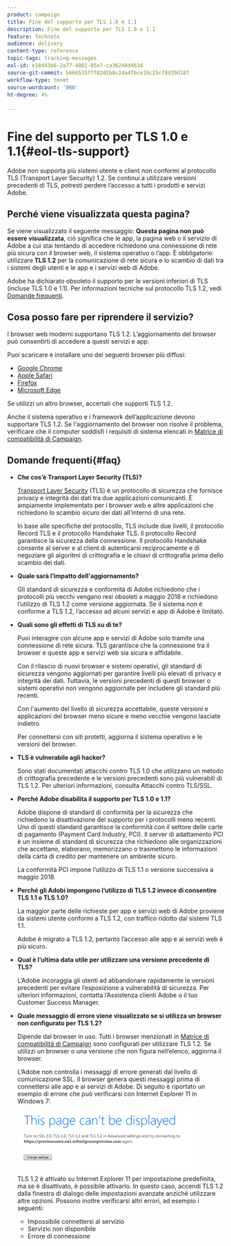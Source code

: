 ```yaml
---
product: campaign
title: Fine del supporto per TLS 1.0 e 1.1
description: Fine del supporto per TLS 1.0 e 1.1
feature: Technote
audience: delivery
content-type: reference
topic-tags: tracking-messages
exl-id: e18d43b6-2a77-4881-85e7-ca36248d4634
source-git-commit: b666535f7f82d1b8c2da4fbce1bc25cf8d39d187
workflow-type: tm+mt
source-wordcount: '860'
ht-degree: 4%

---
```


# Fine del supporto per TLS 1.0 e 1.1{#eol-tls-support}



Adobe non supporta più sistemi utente e client non conformi al protocollo TLS (Transport Layer Security) 1.2. Se continui a utilizzare versioni precedenti di TLS, potresti perdere l’accesso a tutti i prodotti e servizi Adobe.

## Perché viene visualizzata questa pagina?

Se viene visualizzato il seguente messaggio: **Questa pagina non può essere visualizzata**, ciò significa che le app, la pagina web o il servizio di Adobe a cui stai tentando di accedere richiedono una connessione di rete più sicura con il browser web, il sistema operativo o l’app. È obbligatorio utilizzare **TLS 1.2** per la comunicazione di rete sicura e lo scambio di dati tra i sistemi degli utenti e le app e i servizi web di Adobe.

Adobe ha dichiarato obsoleto il supporto per le versioni inferiori di TLS (incluse TLS 1.0 e 1.1). Per informazioni tecniche sul protocollo TLS 1.2, vedi [Domande frequenti](#faq).

## Cosa posso fare per riprendere il servizio?

I browser web moderni supportano TLS 1.2. L’aggiornamento del browser può consentirti di accedere a questi servizi e app.

Puoi scaricare e installare uno dei seguenti browser più diffusi:

* [Google Chrome](https://www.google.com/chrome/)
* [Apple Safari](https://www.apple.com/safari/)
* [Firefox](https://www.mozilla.org/en-US/firefox/new/)
* [Microsoft Edge](https://www.microsoft.com/en-us/edge)

Se utilizzi un altro browser, accertati che supporti TLS 1.2.

Anche il sistema operativo e i framework dell’applicazione devono supportare TLS 1.2. Se l&#39;aggiornamento del browser non risolve il problema, verificare che il computer soddisfi i requisiti di sistema elencati in [Matrice di compatibilità di Campaign](../../rn/using/compatibility-matrix.md).

## Domande frequenti{#faq}

* **Che cos’è Transport Layer Security (TLS)?**

  [Transport Layer Security](https://en.wikipedia.org/wiki/Transport_Layer_Security) (TLS) è un protocollo di sicurezza che fornisce privacy e integrità dei dati tra due applicazioni comunicanti. È ampiamente implementato per i browser web e altre applicazioni che richiedono lo scambio sicuro dei dati all’interno di una rete.

  In base alle specifiche del protocollo, TLS include due livelli, il protocollo Record TLS e il protocollo Handshake TLS. Il protocollo Record garantisce la sicurezza della connessione. Il protocollo Handshake consente al server e al client di autenticarsi reciprocamente e di negoziare gli algoritmi di crittografia e le chiavi di crittografia prima dello scambio dei dati.

* **Quale sarà l’impatto dell&#39;aggiornamento?**

  Gli standard di sicurezza e conformità di Adobe richiedono che i protocolli più vecchi vengano resi obsoleti a maggio 2018 e richiedono l’utilizzo di TLS 1.2 come versione aggiornata. Se il sistema non è conforme a TLS 1.2, l’accesso ad alcuni servizi e app di Adobe è limitato.

* **Quali sono gli effetti di TLS su di te?**

  Puoi interagire con alcune app e servizi di Adobe solo tramite una connessione di rete sicura. TLS garantisce che la connessione tra il browser e queste app e servizi web sia sicura e affidabile.

  Con il rilascio di nuovi browser e sistemi operativi, gli standard di sicurezza vengono aggiornati per garantire livelli più elevati di privacy e integrità dei dati. Tuttavia, le versioni precedenti di questi browser o sistemi operativi non vengono aggiornate per includere gli standard più recenti.

  Con l&#39;aumento del livello di sicurezza accettabile, queste versioni e applicazioni del browser meno sicure e meno vecchie vengono lasciate indietro.

  Per connettersi con siti protetti, aggiorna il sistema operativo e le versioni del browser.

* **TLS è vulnerabile agli hacker?**

  Sono stati documentati attacchi contro TLS 1.0 che utilizzano un metodo di crittografia precedente e le versioni precedenti sono più vulnerabili di TLS 1.2. Per ulteriori informazioni, consulta Attacchi contro TLS/SSL.

* **Perché Adobe disabilita il supporto per TLS 1.0 e 1.1?**

  Adobe dispone di standard di conformità per la sicurezza che richiedono la disattivazione del supporto per i protocolli meno recenti. Uno di questi standard garantisce la conformità con il settore delle carte di pagamento (Payment Card Industry, PCI). Il server di adattamento PCI è un insieme di standard di sicurezza che richiedono alle organizzazioni che accettano, elaborano, memorizzano o trasmettono le informazioni della carta di credito per mantenere un ambiente sicuro.

  La conformità PCI impone l’utilizzo di TLS 1.1 o versione successiva a maggio 2018.

* **Perché gli Adobi impongono l’utilizzo di TLS 1.2 invece di consentire TLS 1.1 o TLS 1.0?**

  La maggior parte delle richieste per app e servizi web di Adobe proviene da sistemi utente conformi a TLS 1.2, con traffico ridotto dai sistemi TLS 1.1.

  Adobe è migrato a TLS 1.2, pertanto l’accesso alle app e ai servizi web è più sicuro.

* **Qual è l’ultima data utile per utilizzare una versione precedente di TLS?**

  L’Adobe incoraggia gli utenti ad abbandonare rapidamente le versioni precedenti per evitare l’esposizione a vulnerabilità di sicurezza. Per ulteriori informazioni, contatta l’Assistenza clienti Adobe o il tuo Customer Success Manager.

* **Quale messaggio di errore viene visualizzato se si utilizza un browser non configurato per TLS 1.2?**

  Dipende dal browser in uso. Tutti i browser menzionati in [Matrice di compatibilità di Campaign](../../rn/using/compatibility-matrix.md) sono configurati per utilizzare TLS 1.2. Se utilizzi un browser o una versione che non figura nell’elenco, aggiorna il browser.

  L’Adobe non controlla i messaggi di errore generati dal livello di comunicazione SSL. Il browser genera questi messaggi prima di connettersi alle app e ai servizi di Adobe. Di seguito è riportato un esempio di errore che può verificarsi con Internet Explorer 11 in Windows 7:

  ![](assets/do-not-translate/page-not-displayed.png)

  TLS 1.2 è attivato su Internet Explorer 11 per impostazione predefinita, ma se è disattivato, è possibile attivarlo. In questo caso, accendi TLS 1.2 dalla finestra di dialogo delle impostazioni avanzate anziché utilizzare altre opzioni. Possono inoltre verificarsi altri errori, ad esempio i seguenti:

   * Impossibile connettersi al servizio
   * Servizio non disponibile
   * Errore di connessione
